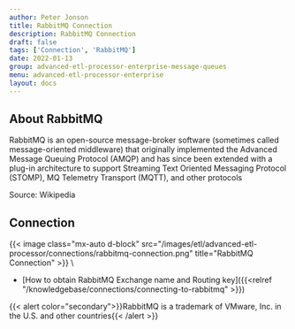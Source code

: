 ```yaml
---
author: Peter Jonson
title: RabbitMQ Connection
description: RabbitMQ Connection
draft: false
tags: ['Connection', 'RabbitMQ']
date: 2022-01-13
group: advanced-etl-processor-enterprise-message-queues
menu: advanced-etl-processor-enterprise
layout: docs
---
```


## About RabbitMQ

RabbitMQ is an open-source message-broker software (sometimes called message-oriented middleware) that originally implemented the Advanced Message Queuing Protocol (AMQP) and has since been extended with a plug-in architecture to support Streaming Text Oriented Messaging Protocol (STOMP), MQ Telemetry Transport (MQTT), and other protocols

Source: Wikipedia

## Connection

{{< image class="mx-auto d-block" src="/images/etl/advanced-etl-processor/connections/rabbitmq-connection.png" title="RabbitMQ Connection" >}}
\

- [How to obtain RabbitMQ Exchange name and Routing key]({{<relref "/knowledgebase/connections/connecting-to-rabbitmq" >}})

{{< alert color="secondary">}}RabbitMQ is a trademark of VMware, Inc. in the U.S. and other countries{{< /alert >}}
